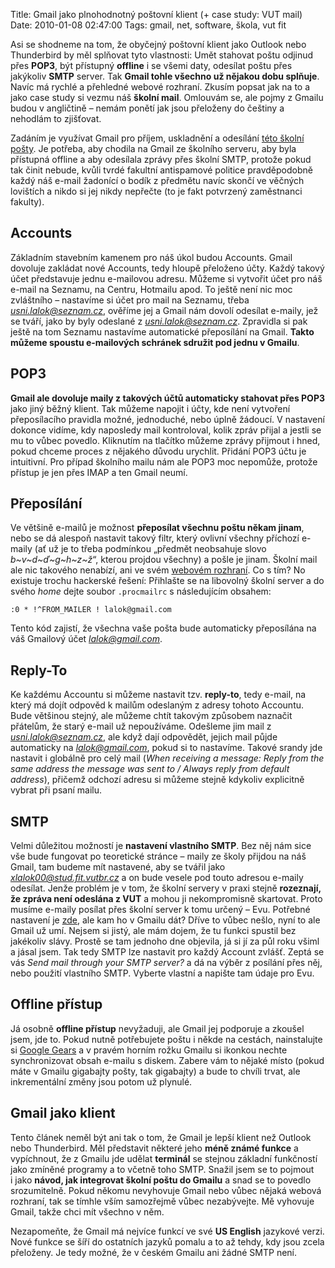 Title: Gmail jako plnohodnotný poštovní klient (+ case study: VUT mail)
Date: 2010-01-08 02:47:00
Tags: gmail, net, software, škola, vut fit

Asi se shodneme na tom, že obyčejný poštovní klient jako Outlook nebo Thunderbird by měl splňovat tyto vlastnosti: Umět stahovat poštu odjinud přes **POP3**, být přístupný **offline** i se všemi daty, odesílat poštu přes jakýkoliv **SMTP** server. Tak **Gmail tohle všechno už nějakou dobu splňuje**. Navíc má rychlé a přehledné webové rozhraní. Zkusím popsat jak na to a jako case study si vezmu náš **školní mail**. Omlouvám se, ale pojmy z Gmailu budou v angličtině – nemám ponětí jak jsou přeloženy do češtiny a nehodlám to zjišťovat.

Zadáním je využívat Gmail pro příjem, uskladnění a odesílání [této školní pošty](http://www.fit.vutbr.cz/CVT/net/email.html.cs). Je potřeba, aby chodila na Gmail ze školního serveru, aby byla přístupná offline a aby odesílala zprávy přes školní SMTP, protože pokud tak činit nebude, kvůli tvrdé fakultní antispamové politice pravděpodobně každý náš e-mail žadonící o bodík z předmětu navíc skončí ve věčných lovištích a nikdo si jej nikdy nepřečte (to je fakt potvrzený zaměstnanci fakulty).

## Accounts

Základním stavebním kamenem pro náš úkol budou Accounts. Gmail dovoluje zakládat nové Accounts, tedy hloupě přeloženo účty. Každý takový účet představuje jednu e-mailovou adresu. Můžeme si vytvořit účet pro náš e-mail na Seznamu, na Centru, Hotmailu apod. To ještě není nic moc zvláštního – nastavíme si účet pro mail na Seznamu, třeba *[usni.lalok@seznam.cz](mailto:usni.lalok@seznam.cz)*, ověříme jej a Gmail nám dovolí odesílat e-maily, jež se tváří, jako by byly odeslané z *[usni.lalok@seznam.cz](mailto:usni.lalok@seznam.cz)*. Zpravidla si pak ještě na tom Seznamu nastavíme automatické přeposílání na
Gmail. **Takto můžeme spoustu e-mailových schránek sdružit pod jednu v Gmailu**.

## POP3

**Gmail ale dovoluje maily z takových účtů automaticky stahovat přes POP3** jako jiný běžný klient. Tak můžeme napojit i účty, kde není vytvoření přeposílacího pravidla možné, jednoduché, nebo úplně žádoucí. V nastavení dokonce vidíme, kdy naposledy mail kontroloval, kolik zpráv přijal a jestli se mu to vůbec povedlo. Kliknutím na tlačítko můžeme zprávy přijmout i hned, pokud chceme proces z nějakého důvodu urychlit. Přidání POP3 účtu je intuitivní. Pro případ školního mailu nám ale POP3 moc nepomůže, protože přístup je jen přes IMAP a ten Gmail neumí.

## Přeposílání

Ve většině e-mailů je možnost **přeposílat všechnu poštu někam jinam**, nebo se dá alespoň nastavit takový filtr, který ovlivní všechny příchozí e-maily (ať už je to třeba podmínkou „předmět neobsahuje slovo *b\~v\~d\~ď\~g\~h\~z\~ž*“, kterou projdou všechny) a pošle je jinam. Školní mail ale nic takového nenabízí, ani ve svém [webovém rozhraní](https://email.fit.vutbr.cz/). Co s tím? No existuje trochu hackerské řešení: Přihlašte se na libovolný školní server a do svého *home* dejte soubor `.procmailrc` s následujícím
obsahem:

    :0 * !^FROM_MAILER ! lalok@gmail.com

Tento kód zajistí, že všechna vaše pošta bude automaticky přeposílána na váš Gmailový účet *[lalok@gmail.com](mailto:lalok@gmail.com)*.

## Reply-To

Ke každému Accountu si můžeme nastavit tzv. **reply-to**, tedy e-mail, na který má dojít odpověd k mailům odeslaným z adresy tohoto Accountu. Bude většinou stejný, ale můžeme chtít takovým způsobem naznačit přátelům, že starý e-mail už nepoužíváme. Odešleme jim mail z *[usni.lalok@seznam.cz](mailto:usni.lalok@seznam.cz)*, ale když dají odpovědět, jejich mail půjde automaticky na *[lalok@gmail.com](mailto:lalok@gmail.com)*, pokud si to nastavíme. Takové srandy jde nastavit i globálně pro celý mail (*When receiving a message: Reply from the same address the message was sent to / Always reply from default address*), přičemž odchozí adresu si můžeme stejně kdykoliv explicitně vybrat při psaní mailu.

## SMTP

Velmi důležitou možností je **nastavení vlastního SMTP**. Bez něj nám sice vše bude fungovat po teoretické stránce – maily ze školy přijdou na náš Gmail, tam budeme mít nastavené, aby se tvářil jako *[xlalok00@stud.fit.vutbr.cz](mailto:xlalok00@stud.fit.vutbr.cz)* a on bude vesele pod touto adresou e-maily odesílat. Jenže problém je v tom, že školní servery v praxi stejně **rozeznají, že zpráva není odeslána z VUT** a mohou ji nekompromisně skartovat. Proto musíme e-maily posílat přes školní server k tomu určený – Evu. Potřebné nastavení je [zde](http://www.fit.vutbr.cz/CVT/net/email.html.cs), ale kam ho v Gmailu dát? Dříve to vůbec nešlo, nyní to ale Gmail už umí. Nejsem si jistý, ale mám dojem, že tu funkci spustil bez jakékoliv slávy. Prostě se tam jednoho dne objevila, já si jí za půl roku všiml a jásal jsem. Tak tedy SMTP lze nastavit pro každý Account zvlášť. Zeptá se vás *Send mail through your SMTP server?* a dá na výběr z posílání přes něj, nebo použití vlastního SMTP. Vyberte vlastní a napište tam údaje pro Evu.

## Offline přístup

Já osobně **offline přístup** nevyžaduji, ale Gmail jej podporuje a zkoušel jsem, jde to. Pokud nutně potřebujete poštu i někde na cestách, nainstalujte si [Google Gears](http://gears.google.com/) a v pravém horním rožku Gmailu si ikonkou nechte synchronizovat obsah e-mailu s diskem. Zabere vám to nějaké místo (pokud máte v Gmailu gigabajty pošty, tak gigabajty) a bude to chvíli trvat, ale inkrementální změny jsou potom už plynulé.

## Gmail jako klient

Tento článek neměl být ani tak o tom, že Gmail je lepší klient než Outlook nebo Thunderbird. Měl představit některé jeho **méně známé funkce** a vypíchnout, že z Gmailu jde udělat **terminál** se stejnou základní funkčností jako zmíněné programy a to včetně toho SMTP. Snažil jsem se to pojmout i jako **návod, jak integrovat školní poštu do Gmailu** a snad se to povedlo srozumitelně. Pokud někomu nevyhovuje Gmail nebo vůbec nějaká webová rozhraní, tak se tímhle vším samozřejmě vůbec nezabývejte. Mě vyhovuje Gmail, takže chci mít všechno v něm.

Nezapomeňte, že Gmail má nejvíce funkcí ve své **US English** jazykové verzi. Nové funkce se šíří do ostatních jazyků pomalu a to až tehdy, kdy jsou zcela přeloženy. Je tedy možné, že v českém Gmailu ani žádné SMTP není.